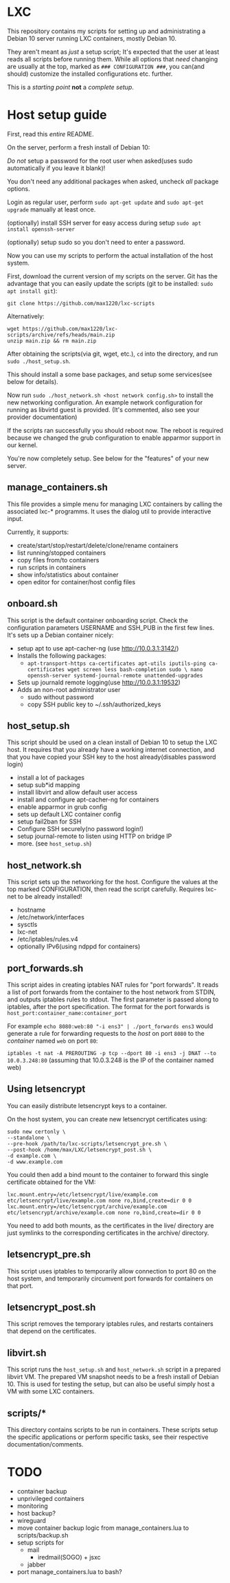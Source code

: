 # LXC

This repository contains my scripts for setting up and administrating
a Debian 10 server running LXC containers, mostly Debian 10.

They aren't meant as *just* a setup script;
It's expected that the user at least reads all scripts before running them.
While all options that *need* changing are usually at the top,
marked as `### CONFIGURATION ###`, you can(and should)
customize the installed configurations etc. further.

This is a *starting point* **not** a *complete setup*.



# Host setup guide

First, read this *entire* README.

On the server, perform a fresh install of Debian 10:

*Do not* setup a password for the root user when asked(uses sudo automatically if you leave it blank)!

You don't need any additional packages when asked,
uncheck *all* package options.

Login as regular user, perform `sudo apt-get update` and `sudo apt-get upgrade` manually at least once.

(optionally) install SSH server for easy access during setup `sudo apt install openssh-server`

(optionally) setup sudo so you don't need to enter a password.

Now you can use my scripts to perform the actual installation of the
host system.

First, download the current version of my scripts on the server.
Git has the advantage that you can easily update the scripts
(git to be installed: `sudo apt install git`):

```
git clone https://github.com/max1220/lxc-scripts
```

Alternatively:

```
wget https://github.com/max1220/lxc-scripts/archive/refs/heads/main.zip
unzip main.zip && rm main.zip
```

After obtaining the scripts(via git, wget, etc.),
`cd` into the directory, and run `sudo ./host_setup.sh`.

This should install a some base packages, and setup some services(see below for details).


Now run `sudo ./host_network.sh <host network config.sh>` to install the new networking configuration.
An example network configuration for running as libvirtd guest is provided.
(It's commented, also see your provider documentation)

If the scripts ran successfully you should reboot now.
The reboot is required because we changed the grub configuration to
enable apparmor support in our kernel.

You're now completely setup.
See below for the "features" of your new server.



## manage_containers.sh

This file provides a simple menu for managing LXC containers
by calling the associated lxc-* programms.
It uses the dialog util to provide interactive input.

Currently, it supports:
 * create/start/stop/restart/delete/clone/rename containers
 * list running/stopped containers
 * copy files from/to containers
 * run scripts in containers
 * show info/statistics about container
 * open editor for container/host config files



## onboard.sh

This script is the default container onboarding script.
Check the configuration parameters USERNAME and SSH_PUB in the first few lines.
It's sets up a Debian container nicely:
 * setup apt to use apt-cacher-ng (use http://10.0.3.1:3142/)
 * Installs the following packages:
   - `apt-transport-https ca-certificates apt-utils iputils-ping ca-certificates wget screen less bash-completion sudo \
   nano openssh-server systemd-journal-remote unattended-upgrades`
 * Sets up journald remote logging(use http://10.0.3.1:19532)
 * Adds an non-root administrator user
   - sudo without password
   - copy SSH public key to ~/.ssh/authorized_keys



## host_setup.sh

This script should be used on a clean install of Debian 10 to setup the LXC host.
It requires that you already have a working internet connection,
and that you have copied your SSH key to the host already(disables password login)
 * install a lot of packages
 * setup sub*id mapping
 * install libvirt and allow default user access
 * install and configure apt-cacher-ng for containers
 * enable apparmor in grub config
 * sets up default LXC container config
 * setup fail2ban for SSH
 * Configure SSH securely(no password login!)
 * setup journal-remote to listen using HTTP on bridge IP
 * more. (see `host_setup.sh`)



## host_network.sh

This script sets up the networking for the host.
Configure the values at the top marked CONFIGURATION,
then read the script carefully.
Requires lxc-net to be already installed!

 * hostname
 * /etc/network/interfaces
 * sysctls
 * lxc-net
 * /etc/iptables/rules.v4
 * optionally IPv6(using ndppd for containers)



## port_forwards.sh

This script aides in creating iptables NAT rules for "port forwards".
It reads a list of port forwards from the container to the host
network from STDIN, and outputs iptables rules to stdout.
The first parameter is passed along to iptables, after the port specification.
The format for the port forwards is `host_port:container_name:container_port`

For example `echo 8080:web:80 "-i ens3" | ./port_forwards ens3` would generate a
rule for forwarding requests to the *host* on port `8080` to the
*container* named `web` on port `80`:

`iptables -t nat -A PREROUTING -p tcp --dport 80 -i ens3 -j DNAT --to 10.0.3.248:80`
(assuming that 10.0.3.248 is the IP of the container named web)



## Using letsencrypt

You can easily distribute letsencrypt keys to a container.

On the host system, you can create new letsencrypt certificates using:

```
sudo new certonly \
--standalone \
--pre-hook /path/to/lxc-scripts/letsencrypt_pre.sh \
--post-hook /home/max/LXC/letsencrypt_post.sh \
-d example.com \
-d www.example.com
```

You could then add a bind mount to the container to forward this single certificate obtained for the VM:

```
lxc.mount.entry=/etc/letsencrypt/live/example.com etc/letsencrypt/live/example.com none ro,bind,create=dir 0 0
lxc.mount.entry=/etc/letsencrypt/archive/example.com etc/letsencrypt/archive/example.com none ro,bind,create=dir 0 0
```

You need to add both mounts, as the certificates in the live/ directory are
just symlinks to the corresponding certificates in the archive/ directory.

## letsencrypt_pre.sh

This script uses iptables to temporarily allow connection to port 80
on the host system, and temporarily circumvent port forwards for
containers on that port.

## letsencrypt_post.sh

This script removes the temporary iptables rules, and restarts
containers that depend on the certificates.




## libvirt.sh

This script runs the `host_setup.sh` and `host_network.sh` script
in a prepared libvirt VM.
The prepared VM snapshot needs to be a fresh install of Debian 10.
This is used for testing the setup, but can also be useful simply
host a VM with some LXC containers.



## scripts/*

This directory contains scripts to be run in containers.
These scripts setup the specific applications or perform specific
tasks, see their respective documentation/comments.



# TODO
  - container backup
  - unprivileged containers
  - monitoring
  - host backup?
  - wireguard
  - move container backup logic from manage_containers.lua to scripts/backup.sh
  - setup scripts for
    * mail
	  - iredmail(SOGO) + jsxc
    * jabber
  - port manage_containers.lua to bash?
